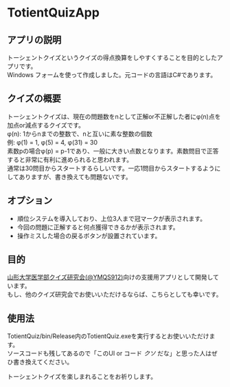 # TotientQuizApp  
  
## アプリの説明  
トーシェントクイズというクイズの得点換算をしやすくすることを目的としたアプリです。  
Windows フォームを使って作成しました。元コードの言語はC#であります。  
  
## クイズの概要  
トーシェントクイズは、現在の問題数をnとして正解or不正解した者にφ(n)点を加点or減点するクイズです。  
φ(n): 1からnまでの整数で、nと互いに素な整数の個数  
例: φ(1) = 1, φ(5) = 4, φ(31) = 30  
素数pの場合φ(p) = p-1であり、一般に大きい点数となります。素数問目で正答すると非常に有利に進められると思われます。  
通常は30問目からスタートするらしいです。一応1問目からスタートするようにしてありますが、書き換えても問題ないです。  
  
## オプション  
- 順位システムを導入しており、上位3人まで冠マークが表示されます。  
- 今回の問題に正解すると何点獲得できるかが表示されます。  
- 操作ミスした場合の戻るボタンが設置されています。
  
## 目的  
[山形大学医学部クイズ研究会(@YMQS912)](https://twitter.com/YMQS912)向けの支援用アプリとして開発しています。  
もし、他のクイズ研究会でお使いいただけるならば、こちらとしても幸いです。  

## 使用法  
TotientQuiz/bin/Release内のTotientQuiz.exeを実行するとお使いいただけます。  
ソースコードも残してあるので「このUI or コード *クソ* だな」と思った人はぜひ書き換えてください。

トーシェントクイズを楽しまれることをお祈りします。  
